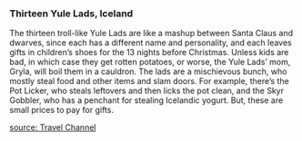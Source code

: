 ### Thirteen Yule Lads, Iceland
The thirteen troll-like Yule Lads are like a mashup between Santa Claus and dwarves, since each has a different name and personality,
and each leaves gifts in children’s shoes for the 13 nights before Christmas. Unless kids are bad, in which case they get rotten potatoes,
or worse, the Yule Lads’ mom, Gryla, will boil them in a cauldron. The lads are a mischievous bunch, who mostly steal food and other items and slam doors.
For example, there’s the Pot Licker, who steals leftovers and then licks the pot clean, and the Skyr Gobbler, who has a penchant for stealing Icelandic yogurt.
But, these are small prices to pay for gifts.

[source:  Travel Channel](https://www.travelchannel.com/interests/holidays/photos/fun-holiday-traditions-around-the-world)
